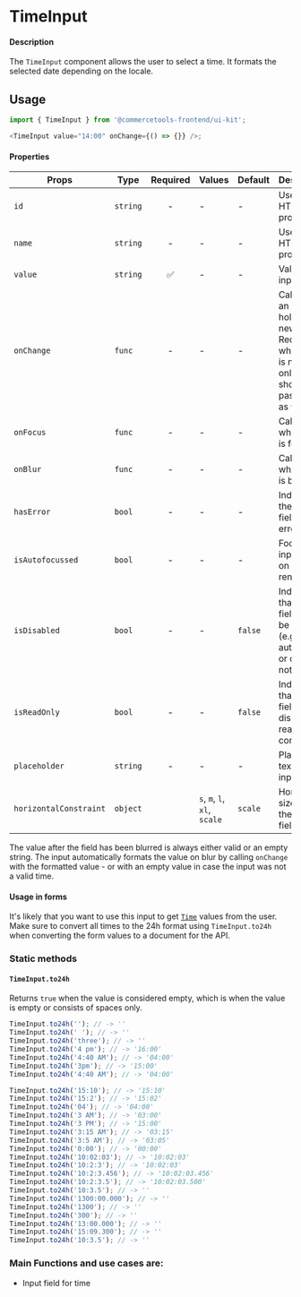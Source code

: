# TimeInput

#### Description

The `TimeInput` component allows the user to select a time.
It formats the selected date depending on the locale.

## Usage

```js
import { TimeInput } from '@commercetools-frontend/ui-kit';

<TimeInput value="14:00" onChange={() => {}} />;
```

#### Properties

| Props                  | Type     | Required | Values                       | Default | Description                                                                                                              |
| ---------------------- | -------- | :------: | ---------------------------- | ------- | ------------------------------------------------------------------------------------------------------------------------ |
| `id`                   | `string` |    -     | -                            | -       | Used as HTML `id` property                                                                                               |
| `name`                 | `string` |    -     | -                            | -       | Used as HTML `name` property                                                                                             |
| `value`                | `string` |    ✅    | -                            | -       | Value of the input                                                                                                       |
| `onChange`             | `func`   |    -     | -                            | -       | Called with an event holding the new value. Required when input is not read only. Parent should pass it back as `value`- |
| `onFocus`              | `func`   |    -     | -                            | -       | Called when field is focused                                                                                             |
| `onBlur`               | `func`   |    -     | -                            | -       | Called when field is blurred                                                                                             |
| `hasError`             | `bool`   |    -     | -                            | -       | Indicates the input field has an error                                                                                   |
| `isAutofocussed`       | `bool`   |    -     | -                            | -       | Focus the input field on initial render                                                                                  |
| `isDisabled`           | `bool`   |    -     | -                            | `false` | Indicates that the field cannot be used (e.g not authorised, or changes not saved)                                       |
| `isReadOnly`           | `bool`   |    -     | -                            | `false` | Indicates that the field is displaying read-only content                                                                 |
| `placeholder`          | `string` |    -     | -                            | -       | Placeholder text for the input                                                                                           |
| `horizontalConstraint` | `object` |          | `s`, `m`, `l`, `xl`, `scale` | `scale` | Horizontal size limit of the input fields.                                                                               |

The value after the field has been blurred is always either valid or an empty string. The input automatically formats the value on blur by calling `onChange` with the formatted value - or with an empty value in case the input was not a valid time.

#### Usage in forms

It's likely that you want to use this input to get [`Time`](https://docs.commercetools.com/http-api-types#time) values from the user. Make sure to convert all times to the 24h format using `TimeInput.to24h` when converting the form values to a document for the API.

### Static methods

#### `TimeInput.to24h`

Returns `true` when the value is considered empty, which is when the value is empty or consists of spaces only.

```js
TimeInput.to24h(''); // -> ''
TimeInput.to24h(' '); // -> ''
TimeInput.to24h('three'); // -> ''
TimeInput.to24h('4 pm'); // -> '16:00'
TimeInput.to24h('4:40 AM'); // -> '04:00'
TimeInput.to24h('3pm'); // -> '15:00'
TimeInput.to24h('4:40 AM'); // -> '04:00'

TimeInput.to24h('15:10'); // -> '15:10'
TimeInput.to24h('15:2'); // -> '15:02'
TimeInput.to24h('04'); // -> '04:00'
TimeInput.to24h('3 AM'); // -> '03:00'
TimeInput.to24h('3 PM'); // -> '15:00'
TimeInput.to24h('3:15 AM'); // -> '03:15'
TimeInput.to24h('3:5 AM'); // -> '03:05'
TimeInput.to24h('0:00'); // -> '00:00'
TimeInput.to24h('10:02:03'); // -> '10:02:03'
TimeInput.to24h('10:2:3'); // -> '10:02:03'
TimeInput.to24h('10:2:3.456'); // -> '10:02:03.456'
TimeInput.to24h('10:2:3.5'); // -> '10:02:03.500'
TimeInput.to24h('10:3.5'); // -> ''
TimeInput.to24h('1300:00.000'); // -> ''
TimeInput.to24h('1300'); // -> ''
TimeInput.to24h('300'); // -> ''
TimeInput.to24h('13:00.000'); // -> ''
TimeInput.to24h('15:09.300'); // -> ''
TimeInput.to24h('10:3.5'); // -> ''
```

### Main Functions and use cases are:

- Input field for time
